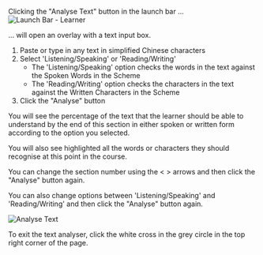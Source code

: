 Clicking the "Analyse Text" button in the launch bar ...
![Launch Bar - Learner](http://dulwich-hk-public.oss-cn-hongkong.aliyuncs.com/help.images/launchbar-learner.png)

... will open an overlay with a text input box. 

1. Paste or type in any text in simplified Chinese characters
1. Select 'Listening/Speaking' or 'Reading/Writing'
    - The 'Listening/Speaking' option checks the words in the text against the Spoken Words in the Scheme
    - The 'Reading/Writing' option checks the characters in the text against the Written Characters in the Scheme
1. Click the "Analyse" button

You will see the percentage of the text that the learner should be able to understand by the end of this section in either spoken or written form according to the option you selected.  

You will also see highlighted all the words or characters they should recognise at this point in the course.

You can change the section number using the < > arrows and then click the "Analyse" button again.

You can also change options between 'Listening/Speaking' and 'Reading/Writing' and then click the "Analyse" button again.

![Analyse Text](http://dulwich-hk-public.oss-cn-hongkong.aliyuncs.com/help.images/analyseText-LS.png)

To exit the text analyser, click the white cross in the grey circle in the top right corner of the page.